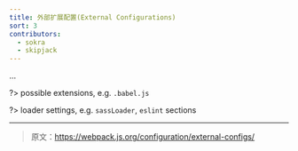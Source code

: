 ```yaml
---
title: 外部扩展配置(External Configurations)
sort: 3
contributors:
  - sokra
  - skipjack
---
```


...

?> possible extensions, e.g. `.babel.js`

?> loader settings, e.g. `sassLoader`, `eslint` sections

***

> 原文：https://webpack.js.org/configuration/external-configs/